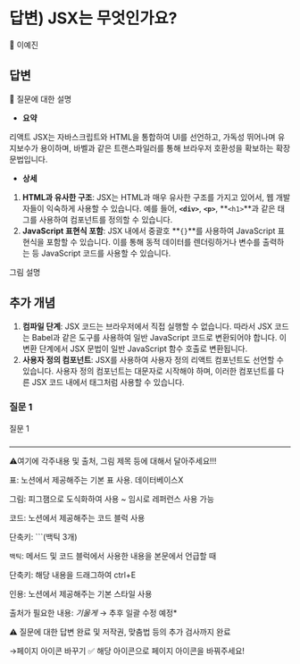# 답변) JSX는 무엇인가요?

<aside>
💫 이예진

</aside>

## 답변

<aside>
📌 질문에 대한 설명

</aside>

- **요약**

리액트 JSX는 자바스크립트와 HTML을 통합하여 UI를 선언하고, 가독성 뛰어나며 유지보수가 용이하며, 바벨과 같은 트랜스파일러를 통해 브라우저 호환성을 확보하는 확장 문법입니다.

- **상세**
1. **HTML과 유사한 구조**: JSX는 HTML과 매우 유사한 구조를 가지고 있어서, 웹 개발자들이 익숙하게 사용할 수 있습니다. 예를 들어, **`<div>`**, **`<p>`**, **`<h1>`**과 같은 태그를 사용하여 컴포넌트를 정의할 수 있습니다.
2. **JavaScript 표현식 포함**: JSX 내에서 중괄호 **`{}`**를 사용하여 JavaScript 표현식을 포함할 수 있습니다. 이를 통해 동적 데이터를 렌더링하거나 변수를 출력하는 등 JavaScript 코드를 사용할 수 있습니다.

그림 설명

## 추가 개념

1. **컴파일 단계**: JSX 코드는 브라우저에서 직접 실행할 수 없습니다. 따라서 JSX 코드는 Babel과 같은 도구를 사용하여 일반 JavaScript 코드로 변환되어야 합니다. 이 변환 단계에서 JSX 문법이 일반 JavaScript 함수 호출로 변환됩니다.
2. **사용자 정의 컴포넌트**: JSX를 사용하여 사용자 정의 리액트 컴포넌트도 선언할 수 있습니다. 사용자 정의 컴포넌트는 대문자로 시작해야 하며, 이러한 컴포넌트를 다른 JSX 코드 내에서 태그처럼 사용할 수 있습니다.

### 질문 1

질문 1

### 

---

⚠️여기에 각주내용 및 출처, 그림 제목 등에 대해서 달아주세요!!!

표: 노션에서 제공해주는 기본 표 사용. 데이터베이스X

그림: 피그잼으로 도식화하여 사용 ~ 임시로 레퍼런스 사용 가능

코드: 노션에서 제공해주는 코드 블럭 사용 

단축키: ```(백틱 3개)

`백틱`: 메서드 및 코드 블럭에서 사용한 내용을 본문에서 언급할 때 

단축키: 해당 내용을 드래그하여 ctrl+E

인용: 노션에서 제공해주는 기본 스타일 사용

출처가 필요한 내용: *기울게* → 추후 일괄 수정 예정*

⚠️ 질문에 대한 답변 완료 및 저작권, 맞춤법 등의 추가 검사까지 완료

→페이지 아이콘 바꾸기 ✅ 해당 아이콘으로 페이지 아이콘을 바꿔주세요!